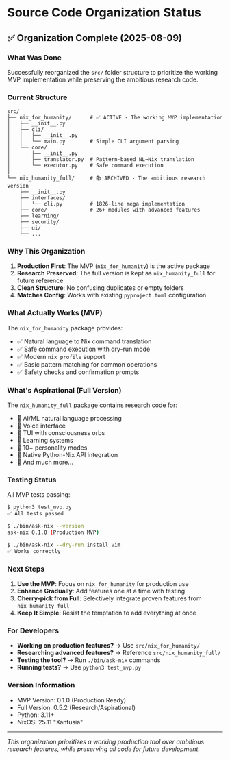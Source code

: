 # Source Code Organization Status

## ✅ Organization Complete (2025-08-09)

### What Was Done

Successfully reorganized the `src/` folder structure to prioritize the working MVP implementation while preserving the ambitious research code.

### Current Structure

```
src/
├── nix_for_humanity/      # ✅ ACTIVE - The working MVP implementation
│   ├── __init__.py
│   ├── cli/
│   │   ├── __init__.py
│   │   └── main.py        # Simple CLI argument parsing
│   └── core/
│       ├── __init__.py
│       ├── translator.py  # Pattern-based NL→Nix translation
│       └── executor.py    # Safe command execution
│
└── nix_humanity_full/     # 📚 ARCHIVED - The ambitious research version
    ├── __init__.py
    ├── interfaces/
    │   └── cli.py         # 1826-line mega implementation
    ├── core/              # 26+ modules with advanced features
    ├── learning/
    ├── security/
    ├── ui/
    └── ...
```

### Why This Organization

1. **Production First**: The MVP (`nix_for_humanity`) is the active package
2. **Research Preserved**: The full version is kept as `nix_humanity_full` for future reference
3. **Clean Structure**: No confusing duplicates or empty folders
4. **Matches Config**: Works with existing `pyproject.toml` configuration

### What Actually Works (MVP)

The `nix_for_humanity` package provides:
- ✅ Natural language to Nix command translation
- ✅ Safe command execution with dry-run mode
- ✅ Modern `nix profile` support
- ✅ Basic pattern matching for common operations
- ✅ Safety checks and confirmation prompts

### What's Aspirational (Full Version)

The `nix_humanity_full` package contains research code for:
- 🔮 AI/ML natural language processing
- 🔮 Voice interface
- 🔮 TUI with consciousness orbs
- 🔮 Learning systems
- 🔮 10+ personality modes
- 🔮 Native Python-Nix API integration
- 🔮 And much more...

### Testing Status

All MVP tests passing:
```bash
$ python3 test_mvp.py
✅ All tests passed

$ ./bin/ask-nix --version
ask-nix 0.1.0 (Production MVP)

$ ./bin/ask-nix --dry-run install vim
✅ Works correctly
```

### Next Steps

1. **Use the MVP**: Focus on `nix_for_humanity` for production use
2. **Enhance Gradually**: Add features one at a time with testing
3. **Cherry-pick from Full**: Selectively integrate proven features from `nix_humanity_full`
4. **Keep It Simple**: Resist the temptation to add everything at once

### For Developers

- **Working on production features?** → Use `src/nix_for_humanity/`
- **Researching advanced features?** → Reference `src/nix_humanity_full/`
- **Testing the tool?** → Run `./bin/ask-nix` commands
- **Running tests?** → Use `python3 test_mvp.py`

### Version Information

- MVP Version: 0.1.0 (Production Ready)
- Full Version: 0.5.2 (Research/Aspirational)
- Python: 3.11+
- NixOS: 25.11 "Xantusia"

---

*This organization prioritizes a working production tool over ambitious research features, while preserving all code for future development.*